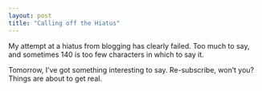 ```yaml
---
layout: post
title: "Calling off the Hiatus"
---
```





My attempt at a hiatus from blogging has clearly failed. Too much to say, and sometimes 140 is too few characters in which to say it.

Tomorrow, I’ve got something interesting to say. Re-subscribe, won’t you? Things are about to get real.
